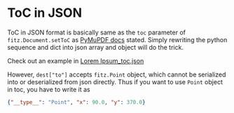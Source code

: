 # ToC in JSON

ToC in JSON format is basically same as the `toc` parameter of `fitz.Document.setToC` as [PyMuPDF docs](https://pymupdf.readthedocs.io/en/latest/document.html#Document.setToC) stated. Simply rewriting the python sequence and dict into json array and object will do the trick.

Check out an example in [Lorem Ipsum_toc.json](/tests/data/Lorem%20Ipsum_toc.json)

However, `dest["to"]` accepts `fitz.Point` object, which cannot be serialized into or deserialized from json directly. Thus if you want to use `Point` object in toc, you have to write it as

```json
{"__type__": "Point", "x": 90.0, "y": 370.0}
```
